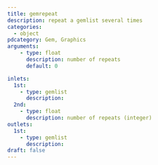 ```yaml
---
title: gemrepeat
description: repeat a gemlist several times
categories:
  - object
pdcategory: Gem, Graphics
arguments:
    - type: float
      description: number of repeats
      default: 0

inlets:
  1st:
    - type: gemlist
      description:
  2nd:
    - type: float
      description: number of repeats (integer)
outlets:
  1st:
    - type: gemlist
      description:
draft: false
---
```

